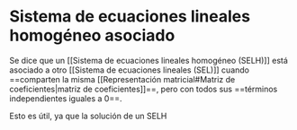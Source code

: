 # Sistema de ecuaciones lineales homogéneo asociado

Se dice que un [[Sistema de ecuaciones lineales homogéneo (SELH)]] está asociado a otro [[Sistema de ecuaciones lineales (SEL)]] cuando ==comparten la misma [[Representación matricial#Matriz de coeficientes|matriz de coeficientes]]==, pero con todos sus ==términos independientes iguales a $0$==.

Esto es útil, ya que la solución de un SELH